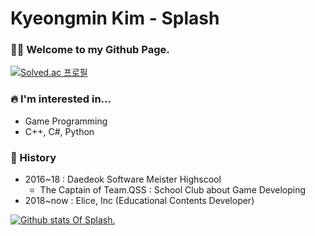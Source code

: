 # Kyeongmin Kim - Splash

### 🙌🏻 Welcome to my Github Page.
[![Solved.ac
프로필](http://mazassumnida.wtf/api/generate_badge?boj={leomessi})](https://solved.ac/{leomessi})


### 🔥 I'm interested in...

* Game Programming
* C++, C#, Python

### 📖 History

* 2016~18 : Daedeok Software Meister Highscool
  * The Captain of Team.QSS : School Club about Game Developing
* 2018~now : Elice, Inc (Educational Contents Developer)

[![Github stats Of Splash.](https://github-readme-stats.vercel.app/api?username=usernameSplash&show_icons=true&theme=graywhite)](https://github.com/anuraghazra/github-readme-stats)
